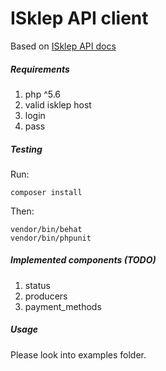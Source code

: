 ISklep API client
=================

Based on [ISklep API docs](http://grzegorz.demos.i-sklep.pl/api_docs/)

##### Requirements

1. php ^5.6
2. valid isklep host
3. login
4. pass

##### Testing

Run:

```
composer install
```

Then:

```
vendor/bin/behat
vendor/bin/phpunit
```

##### Implemented components (TODO)

1. status
2. producers
3. payment_methods

##### Usage

Please look into examples folder.
